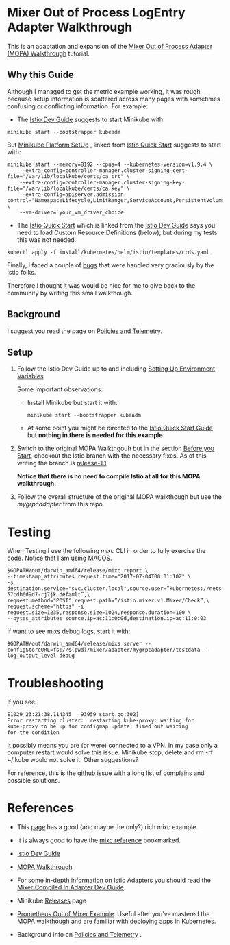 # Mixer Out of Process LogEntry Adapter Walkthrough

This is an adaptation and expansion of the [Mixer Out of Process Adapter (MOPA) Walkthrough](https://github.com/istio/istio/wiki/Mixer-Out-of-Process-Adapter-Walkthrough) tutorial.

## Why this Guide

Although I managed to get the metric example working, it was rough because setup information is scattered across many pages with sometimes confusing or conflicting information. For example:

* The [Istio Dev Guide](https://github.com/istio/istio/wiki/Dev-Guide) suggests to start Minikube with:

```
minikube start --bootstrapper kubeadm
```

But [Minikube Platform SetUp](https://istio.io/docs/setup/kubernetes/platform-setup/minikube/) , linked from [Istio Quick Start](https://istio.io/docs/setup/kubernetes/quick-start/) suggests to start with:
```
minikube start --memory=8192 --cpus=4 --kubernetes-version=v1.9.4 \
    --extra-config=controller-manager.cluster-signing-cert-file="/var/lib/localkube/certs/ca.crt" \
    --extra-config=controller-manager.cluster-signing-key-file="/var/lib/localkube/certs/ca.key" \
    --extra-config=apiserver.admission-control="NamespaceLifecycle,LimitRanger,ServiceAccount,PersistentVolumeLabel,DefaultStorageClass,DefaultTolerationSeconds,MutatingAdmissionWebhook,ValidatingAdmissionWebhook,ResourceQuota" \
    --vm-driver=`your_vm_driver_choice`
```
* The [Istio Quick Start](https://istio.io/docs/setup/kubernetes/quick-start/) which is linked from the [Istio Dev Guide](https://github.com/istio/istio/wiki/Dev-Guide) says you need to load Custom Resource Definitions (below), but during my tests this was not needed.

```
kubectl apply -f install/kubernetes/helm/istio/templates/crds.yaml
```
Finally, I faced a couple of [bugs](https://github.com/istio/istio/issues/9459) that were handled very graciously by the Istio folks.

Therefore I thought it was would be nice for me to give back to the community by writing this small walkthough.

## Background

I suggest you read the page on [Policies and Telemetry](https://istio.io/docs/concepts/policies-and-telemetry/).

## Setup

1. Follow the Istio Dev Guide up to and including [Setting Up Environment Variables](https://github.com/istio/istio/wiki/Dev-Guide#setting-up-environment-variables)

    Some Important observations:

    * Install Minikube but start it with:

        ```
        minikube start --bootstrapper kubeadm
        ```

    * At some point you might be directed to the [Istio Quick Start Guide](https://istio.io/docs/setup/kubernetes/quick-start/)  but **nothing in there is needed for this example**

2. Switch to the original MOPA Walkthgouh but in the section [Before you Start](https://github.com/istio/istio/wiki/Mixer-Out-of-Process-Adapter-Walkthrough#before-you-start), checkout the Istio branch with the necessary fixes. As of this writing the branch is [release-1.1](https://github.com/istio/istio/tree/release-1.1)

    **Notice that there is no need to compile Istio at all for this MOPA walkthrough.**

3. Follow the overall structure of the original MOPA walkthough but use the _mygrpcadapter_ from this repo.

# Testing

When Testing I use the following _mixc_ CLI in order to fully exercise the code. Notice that I am using MACOS.
```
$GOPATH/out/darwin_amd64/release/mixc report \
--timestamp_attributes request.time="2017-07-04T00:01:10Z" \
-s destination.service="svc.cluster.local",source.user=”kubernetes://nets-57cdb6d9d7-rj7jk.default”,\
request.method="POST",request.path=”/istio.mixer.v1.Mixer/Check”,\
request.scheme="https" -i request.size=1235,response.size=1024,response.duration=100 \
--bytes_attributes source.ip=ac:11:0:0d,destination.ip=ac:11:0:03
```

If want to see mixs debug logs, start it with:

```
$GOPATH/out/darwin_amd64/release/mixs server --configStoreURL=fs://$(pwd)/mixer/adapter/mygrpcadapter/testdata --log_output_level debug
```

# Troubleshooting

If you see:

```
E1029 23:21:38.114345   93959 start.go:302]
Error restarting cluster:  restarting kube-proxy: waiting for
kube-proxy to be up for configmap update: timed out waiting
for the condition
```
It possibly means you are (or were) connected to a VPN. In my case only a computer restart would solve this issue. Minikube stop, delete and rm -rf ~/.kube would not solve it. Other suggestions?

For reference, this is the [github](https://github.com/kubernetes/minikube/issues/3022) issue with a long list of complains and possible solutions.

# References

 * This [page](https://github.com/istio/istio/wiki/Mixer-Running-a-Local-Instance) has a good (and maybe the only?) rich mixc example.

 * It is always good to have the [mixc reference](https://istio.io/docs/reference/commands/mixc/) bookmarked.

 * [Istio Dev Guide](https://github.com/istio/istio/wiki/Dev-Guide)

 * [MOPA Walkthrough](https://github.com/istio/istio/wiki/Mixer-Out-of-Process-Adapter-Walkthrough)

 * For some in-depth information on Istio Adapters you should read the [Mixer Compiled In Adapter Dev Guide](https://github.com/istio/istio/wiki/Mixer-Compiled-In-Adapter-Dev-Guide)

 * Minikube [Releases](https://github.com/kubernetes/minikube/releases) page

 * [Prometheus Out of Mixer Example](https://github.com/istio/istio/tree/master/mixer/test/prometheus). Useful after you've mastered the MOPA walkthough and are familiar with deploying apps in Kubernetes.

 * Background info on [Policies and Telemetry](https://istio.io/docs/concepts/policies-and-telemetry/) .















